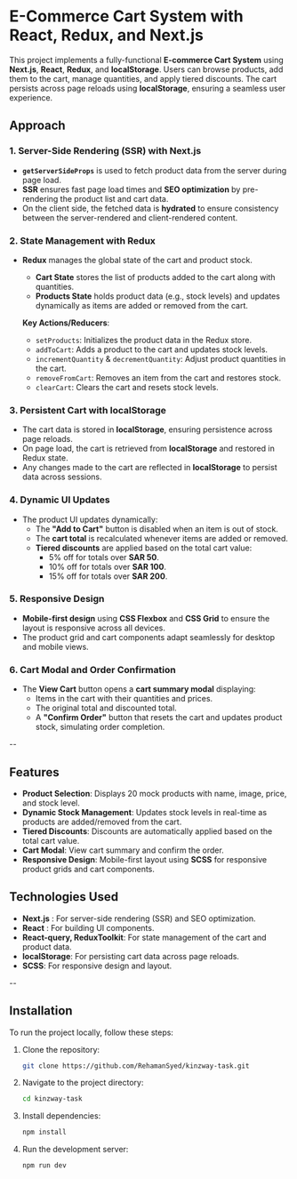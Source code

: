 # E-Commerce Cart System with React, Redux, and Next.js

This project implements a fully-functional **E-commerce Cart System** using **Next.js**, **React**, **Redux**, and **localStorage**. Users can browse products, add them to the cart, manage quantities, and apply tiered discounts. The cart persists across page reloads using **localStorage**, ensuring a seamless user experience.

## Approach

### 1. **Server-Side Rendering (SSR) with Next.js**
- **`getServerSideProps`** is used to fetch product data from the server during page load.
- **SSR** ensures fast page load times and **SEO optimization** by pre-rendering the product list and cart data.
- On the client side, the fetched data is **hydrated** to ensure consistency between the server-rendered and client-rendered content.

### 2. **State Management with Redux**
- **Redux** manages the global state of the cart and product stock.
  - **Cart State** stores the list of products added to the cart along with quantities.
  - **Products State** holds product data (e.g., stock levels) and updates dynamically as items are added or removed from the cart.
  
  **Key Actions/Reducers**:
  - `setProducts`: Initializes the product data in the Redux store.
  - `addToCart`: Adds a product to the cart and updates stock levels.
  - `incrementQuantity` & `decrementQuantity`: Adjust product quantities in the cart.
  - `removeFromCart`: Removes an item from the cart and restores stock.
  - `clearCart`: Clears the cart and resets stock levels.

### 3. **Persistent Cart with localStorage**
- The cart data is stored in **localStorage**, ensuring persistence across page reloads.
- On page load, the cart is retrieved from **localStorage** and restored in Redux state.
- Any changes made to the cart are reflected in **localStorage** to persist data across sessions.

### 4. **Dynamic UI Updates**
- The product UI updates dynamically:
  - The **"Add to Cart"** button is disabled when an item is out of stock.
  - The **cart total** is recalculated whenever items are added or removed.
  - **Tiered discounts** are applied based on the total cart value:
    - 5% off for totals over **SAR 50**.
    - 10% off for totals over **SAR 100**.
    - 15% off for totals over **SAR 200**.

### 5. **Responsive Design**
- **Mobile-first design** using **CSS Flexbox** and **CSS Grid** to ensure the layout is responsive across all devices.
- The product grid and cart components adapt seamlessly for desktop and mobile views.

### 6. **Cart Modal and Order Confirmation**
- The **View Cart** button opens a **cart summary modal** displaying:
  - Items in the cart with their quantities and prices.
  - The original total and discounted total.
  - A **"Confirm Order"** button that resets the cart and updates product stock, simulating order completion.

--

## Features

- **Product Selection**: Displays 20 mock products with name, image, price, and stock level.
- **Dynamic Stock Management**: Updates stock levels in real-time as products are added/removed from the cart.
- **Tiered Discounts**: Discounts are automatically applied based on the total cart value.
- **Cart Modal**: View cart summary and confirm the order.
- **Responsive Design**: Mobile-first layout using **SCSS**  for responsive product grids and cart components.


## Technologies Used

- **Next.js** : For server-side rendering (SSR) and SEO optimization.
- **React** : For building UI components.
- **React-query, ReduxToolkit**: For state management of the cart and product data.
- **localStorage**: For persisting cart data across page reloads.
- **SCSS**: For responsive design and layout.

--

## Installation

To run the project locally, follow these steps:

1. Clone the repository:

   ```bash
   git clone https://github.com/RehamanSyed/kinzway-task.git

2. Navigate to the project directory:

     ```bash
    cd kinzway-task

3. Install dependencies:
 
     ```bash
    npm install

 4. Run the development server:

     ```bash
    npm run dev


